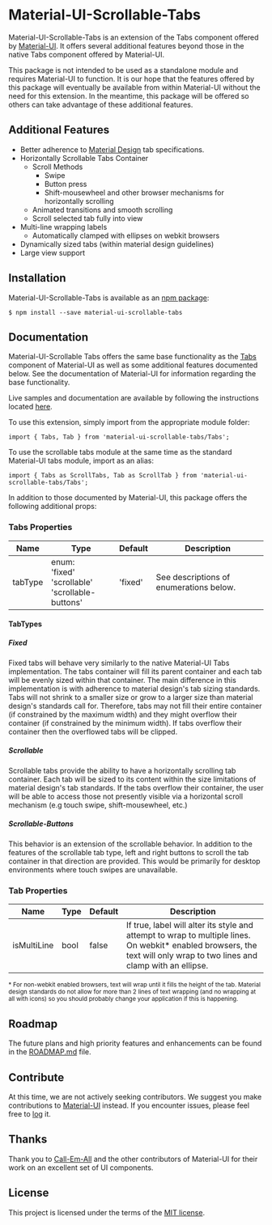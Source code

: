 # Material-UI-Scrollable-Tabs

Material-UI-Scrollable-Tabs is an extension of the Tabs component offered by [Material-UI](http://www.material-ui.com/).
It offers several additional features beyond those in the native Tabs component offered by Material-UI.

This package is not intended to be used as a standalone module and requires Material-UI to function.  It is our hope that the
features offered by this package will eventually be available from within Material-UI without the need for this extension.
In the meantime, this package will be offered so others can take advantage of these additional features.

## Additional Features

* Better adherence to [Material Design](https://material.io/guidelines/components/tabs.html#tabs-specs) tab specifications.
* Horizontally Scrollable Tabs Container
  * Scroll Methods
    * Swipe
    * Button press
    * Shift-mousewheel and other browser mechanisms for horizontally scrolling
  * Animated transitions and smooth scrolling
  * Scroll selected tab fully into view
* Multi-line wrapping labels
  * Automatically clamped with ellipses on webkit browsers
* Dynamically sized tabs (within material design guidelines)
* Large view support

## Installation
Material-UI-Scrollable-Tabs is available as an [npm package](https://www.npmjs.com/package/material-ui-scrollable-tabs):

````$ npm install --save material-ui-scrollable-tabs````

## Documentation
Material-UI-Scrollable Tabs offers the same base functionality as the [Tabs](http://www.material-ui.com/#/components/tabs) component of Material-UI as well as some additional features documented below.  See the documentation of Material-UI for information regarding the base functionality.

Live samples and documentation are available by following the instructions located [here](https://github.com/STORIS/material-ui-scrollable-tabs/blob/master/examples/README.md).

To use this extension, simply import from the appropriate module folder:
````
import { Tabs, Tab } from 'material-ui-scrollable-tabs/Tabs';
````
To use the scrollable tabs module at the same time as the standard Material-UI tabs module, import as an alias:
````
import { Tabs as ScrollTabs, Tab as ScrollTab } from 'material-ui-scrollable-tabs/Tabs';
````

In addition to those documented by Material-UI, this package offers the following additional props:

### Tabs Properties
| Name | Type | Default | Description |
| ---- | ---- | ------- | ----------- |
| tabType | enum:<br />'fixed'<br />'scrollable'<br />'scrollable-buttons' | 'fixed' | See descriptions of enumerations below. |

#### TabTypes
##### Fixed
Fixed tabs will behave very similarly to the native Material-UI Tabs implementation.  The tabs container will fill its parent container and each tab
will be evenly sized within that container.  The main difference in this implementation is with adherence to material design's tab sizing standards.  Tabs
will not shrink to a smaller size or grow to a larger size than material design's standards call for.  Therefore, tabs may not fill their entire container
(if constrained by the maximum width) and they might overflow their container (if constrained by the minimum width).  If tabs overflow their container then
the overflowed tabs will be clipped.

##### Scrollable
Scrollable tabs provide the ability to have a horizontally scrolling tab container.  Each tab will be sized to its content within the size limitations of
material design's tab standards.  If the tabs overflow their container, the user will be able to access those not presently visible via a horizontal
scroll mechanism (e.g touch swipe, shift-mousewheel, etc.)

##### Scrollable-Buttons
This behavior is an extension of the scrollable behavior.  In addition to the features of the scrollable tab type, left and right buttons to scroll the
tab container in that direction are provided.  This would be primarily for desktop environments where touch swipes are unavailable.

### Tab Properties
| Name | Type | Default | Description |
| ---- | ---- | ------- | ----------- |
| isMultiLine | bool | false | If true, label will alter its style and attempt to wrap to multiple lines.  On webkit* enabled browsers, the text will only wrap to two lines and clamp with an ellipse.

<sub>\* For non-webkit enabled browsers, text will wrap until it fills the height of the tab.  Material design standards do not allow for more than 2 lines of
text wrapping (and no wrapping at all with icons) so you should probably change your application if this is happening.</sub>

## Roadmap

The future plans and high priority features and enhancements can be found
in the [ROADMAP.md](https://github.com/STORIS/material-ui-scrollable-tabs/blob/master/ROADMAP.md) file.

## Contribute

At this time, we are not actively seeking contributors.  We suggest you make contributions to
[Material-UI](https://github.com/callemall/material-ui) instead.  If you encounter issues, please feel free to
[log](https://github.com/STORIS/material-ui-scrollable-tabs/issues/new) it.

## Thanks

Thank you to [Call-Em-All](https://www.call-em-all.com/) and the other contributors of Material-UI for their
work on an excellent set of UI components.

## License
This project is licensed under the terms of the
[MIT license](https://github.com/STORIS/material-ui-scrollable-tabs/blob/master/LICENSE).
